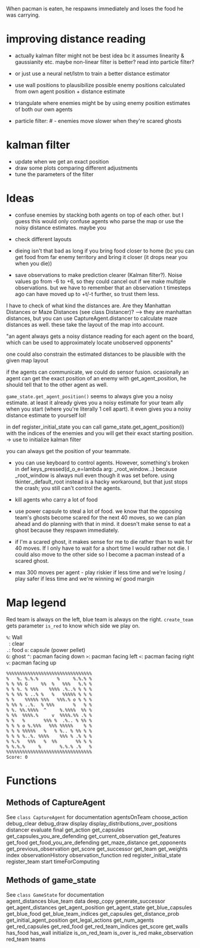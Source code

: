 When pacman is eaten, he respawns immediately and loses the food he was carrying.

# improving distance reading
- actually kalman filter might not be best idea bc it assumes linearity & gaussianity etc. maybe non-linear filter is better? read into particle filter?
- or just use a neural net/lstm to train a better distance estimator
- use wall positions to plausibilize possible enemy positions calculated from own agent position + distance estimate
- triangulate where enemies might be by using enemy position estimates of both our own agents

- particle filter:     # - enemies move slower when they're scared ghosts


# kalman filter
- update when we get an exact position
- draw some plots comparing different adjustments
- tune the parameters of the filter


# Ideas
- confuse enemies by stacking both agents on top of each other. but I guess this would only confuse agents who parse the map or use the noisy distance estimates. maybe you 

- check different layouts

- dieing isn't that bad as long if you bring food closer to home (bc you can get food from far enemy territory and bring it closer (it drops near you when you die))

- save observations to make prediction clearer (Kalman filter?). Noise values go from -6 to +6, so they could cancel out if we make multiple observations. but we have to remember that an observation t timesteps ago can have moved up to +t/-t further, so trust them less.

I have to check of what kind the distances are. Are they Manhattan Distances or Maze Distances (see class Distancer)? --> they are manhattan distances, but you can use CaptureAgent.distancer to calculate maze distances as well. these take the layout of the map into account. 

"an agent always gets a noisy distance reading for each agent on the board, which can be used to approximately locate unobserved opponents"

one could also constrain the estimated distances to be plausible with the given map layout

if the agents can communicate, we could do sensor fusion. ocasionally an agent can get the exact position of an enemy with get_agent_position, he should tell that to the other agent as well.

`game_state.get_agent_position()` seems to always give you a noisy estimate. at least it already gives you a noisy estimate for your team ally when you start (where you're literally 1 cell apart). it even gives you a noisy distance estimate to yourself lol!

in def register_initial_state you can call game_state.get_agent_position(i) with the indices of the enemies and you will get their exact starting position. -> use to initialize kalman filter

you can always get the position of your teammate.

- you can use keyboard to control agents. However, something's broken in def keys_pressed(d_o_e=lambda arg: _root_window...) because _root_window is always null even though it was set before. using tkinter._default_root instead is a hacky workaround, but that just stops the crash; you still can't control the agents.

- kill agents who carry a lot of food

- use power capsule to steal a lot of food. we know that the opposing team's ghosts become scared for the next 40 moves, so we can plan ahead and do planning with that in mind. it doesn't make sense to eat a ghost because they respawn immediately.

- if I'm a scared ghost, it makes sense for me to die rather than to wait for 40 moves. If I only have to wait for a short time I would rather not die. I could also move to the other side so I become a pacman instead of a scared ghost.

- max 300 moves per agent - play riskier if less time and we're losing / play safer if less time and we're winning w/ good margin

# Map legend
Red team is always on the left, blue team is always on the right. `create_team` gets parameter `is_red` to know which side we play on.

`%`: Wall  
` `: clear  
`.`: food
`o`: capsule (power pellet)  
`G`: ghost
`^`: pacman facing down
`>`: pacman facing left
`<`: pacman facing right
`v`: pacman facing up


```
%%%%%%%%%%%%%%%%%%%%%%%%%%%%%%%%
%   %. %.%.%       %     %.%.% %
% % %% G     %%  %   %%%   %.% %
% % %. % %%%    %%%% .%..% % % %
% % %% % ..% %   %   %%%%% % % %
% %    %%%%% %%%   %%%.% o % % %
% %% % ..%.  % %%%       %   % %
% %. %%.%%%%  ^     %.%%%%  %% %
% %%  %%%%.%     v  %%%%.%% .% %
% %   %       %%% %  .%.. % %% %
% % % o %.%%%   %%% %%%%%    % %
% % % %%%%%   %   % %.. % %% % %
% % % %..%. %%%%    %%% % .% % %
% %.%   %%%   %  %%       %% % %
% %.%.%     %       %.%.% .%   %
%%%%%%%%%%%%%%%%%%%%%%%%%%%%%%%%
Score: 0
```

# Functions

## Methods of CaptureAgent
See `class CaptureAgent` for documentation
    agentsOnTeam
    choose_action
    debug_clear
    debug_draw
    display
    display_distributions_over_positions
    distancer
    evaluate
    final
    get_action
    get_capsules
    get_capsules_you_are_defending
    get_current_observation
    get_features
    get_food
    get_food_you_are_defending
    get_maze_distance
    get_opponents
    get_previous_observation
    get_score
    get_successor
    get_team
    get_weights
    index
    observationHistory
    observation_function
    red
    register_initial_state
    register_team
    start
    timeForComputing

## Methods of game_state
See `class GameState` for documentation  
    agent_distances
    blue_team
    data
    deep_copy
    generate_successor
    get_agent_distances
    get_agent_position
    get_agent_state
    get_blue_capsules
    get_blue_food
    get_blue_team_indices
    get_capsules
    get_distance_prob
    get_initial_agent_position
    get_legal_actions
    get_num_agents
    get_red_capsules
    get_red_food
    get_red_team_indices
    get_score
    get_walls
    has_food
    has_wall
    initialize
    is_on_red_team
    is_over
    is_red
    make_observation
    red_team
    teams
